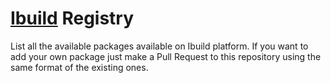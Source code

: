 [Ibuild](http://ibuild.io) Registry
=============

List all the available packages available on Ibuild platform. If you want to add your own package just make a Pull Request to this repository using the same format of the existing ones.
